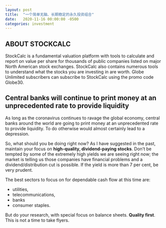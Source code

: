 ```yaml
---
layout: post
title:  "一个简单无脑、长期稳定的永久投资组合"
date:   2020-11-16 00:00:00 -0500
categories: investment
---
```


## ABOUT STOCKCALC

StockCalc is a fundamental valuation platform with tools to calculate and report on value per share for thousands of public companies listed on major North American stock exchanges. StockCalc also contains numerous tools to understand what the stocks you are investing in are worth. Globe Unlimited subscribers can subscribe to StockCalc using the promo code Globe30.


## Central banks will continue to print money at an unprecedented rate to provide liquidity

As long as the coronavirus continues to ravage the global economy, central banks around the world are going to print money at an unprecedented rate to provide liquidity. To do otherwise would almost certainly lead to a depression.

So, what should you be doing right now? As I have suggested in the past, maintain your focus on **high-quality, dividend-paying stocks**. Don’t be tempted by some of the extremely high yields we are seeing right now; the market is telling us those companies have financial problems and a dividend/distribution cut is possible. If the yield is more than 7 per cent, be very prudent.

The best sectors to focus on for dependable cash flow at this time are:  
 
- utilities, 
- telecommunications, 
- banks  
- consumer staples. 

But do your research, with special focus on balance sheets. **Quality first**. This is not a time to take flyers.
